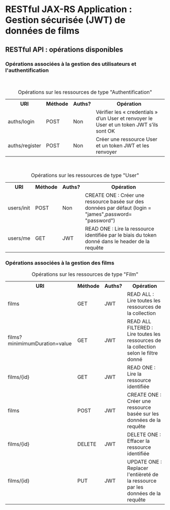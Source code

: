 # RESTful JAX-RS Application : Gestion sécurisée (JWT) de données de films

## RESTful API : opérations disponibles

### Opérations associées à la gestion des utilisateurs et l'authentification

<br>
<table style="caption-side: top">
<caption>Opérations sur les ressources de type "Authentification"</caption>
<tr>
    <th>URI</th>
    <th>Méthode</th>
    <th>Auths?</th>
    <th>Opération</th>
</tr>

<tr>
    <td>auths/login</td>
    <td>POST</td>
    <td>Non</td>
    <td>
    Vérifier les « credentials » d’un User et renvoyer le User et un token JWT s’ils sont OK
    </td>
</tr>
<tr>
    <td>auths/register</td>
    <td>POST</td>
    <td>Non</td>
    <td>
    Créer une ressource User et un token JWT et les renvoyer
    </td>
</tr>

</table>

<br>

<table style="caption-side: top">
<caption>Opérations sur les ressources de type "User"</caption>
<tr>
    <th>URI</th>
    <th>Méthode</th>
    <th>Auths?</th>
    <th>Opération</th>
</tr>

<tr>
    <td>users/init</td>
    <td>POST</td>
    <td>Non</td>
    <td>
    CREATE ONE : Créer une ressource basée sur des données par défaut (login = "james",password= "password")
    </td>
</tr>
<tr>
    <td>users/me</td>
    <td>GET</td>
    <td>JWT</td>
    <td>
    READ ONE : Lire la ressource identifiée par le biais du token donné dans le header de la requête
    </td>
</tr>

</table>

### Opérations associées à la gestion des films

<table style="caption-side: top">
<caption>Opérations sur les ressources de type "Film"</caption>
<tr>
    <th>URI</th>
    <th>Méthode</th>
    <th>Auths?</th>
    <th>Opération</th>
</tr>

<tr>
    <td>films</td>
    <td>GET</td>
    <td>JWT</td>
    <td>
    READ ALL : Lire toutes les ressources de la collection
    </td>
</tr>
<tr>
    <td>films?minimimumDuration=value</td>
    <td>GET</td>
    <td>JWT</td>
    <td>
    READ ALL FILTERED : Lire toutes les ressources de la collection selon le filtre donné
    </td>
</tr>
<tr>
    <td>films/{id}</td>
    <td>GET</td>
    <td>JWT</td>
    <td>
    READ ONE : Lire la ressource identifiée
    </td>
</tr>

<tr>
    <td>films</td>
    <td>POST</td>
    <td>JWT</td>
    <td>
    CREATE ONE : Créer une ressource basée sur les données de la requête
    </td>
</tr>

<tr>
    <td>films/{id}</td>
    <td>DELETE</td>
    <td>JWT</td>
    <td>
    DELETE ONE : Effacer la ressource identifiée
    </td>
</tr>

<tr>
    <td>films/{id}</td>
    <td>PUT</td>
    <td>JWT</td>
    <td>
    UPDATE ONE : Replacer l'entièreté de la ressource par les données de la requête
    </td>
</tr>


</table>